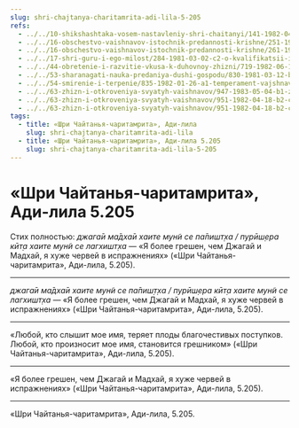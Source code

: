 ```yaml
---
slug: shri-chajtanya-charitamrita-adi-lila-5-205
refs:
  - ../../10-shikshashtaka-vosem-nastavleniy-shri-chaitanyi/141-1982-04-27-b2-c1-kommentarii-ko-vtoromu-tretemu-i-chetvertomu-stiham-shikshashtaki.md
  - ../../16-obschestvo-vaishnavov-istochnik-predannosti-krishne/251-1983-11-06-a1-individualnaya-lichnost-i-bogovdohnovennoe-nachalo-vajshnava.md
  - ../../16-obschestvo-vaishnavov-istochnik-predannosti-krishne/261-1982-04-30-a2-b1-neobhodimo-predatsya-vajshnavam-i-skontsentrirovatsya-na-ih-duhovnom-aspekte.md
  - ../../17-shri-guru-i-ego-milost/284-1981-03-02-c2-o-kvalifikatsii-i-umonastroenii-initsiiruyushhego-guru.md
  - ../../44-obretenie-i-razvitie-vkusa-k-duhovnoy-zhizni/719-1982-06-19-b2-vajshnavy-nikogda-ne-schitayut-sebya-osvobodivshimisya-ot-aparadh-i-anarth.md
  - ../../53-sharanagati-nauka-predaniya-dushi-gospodu/830-1981-03-12-b1-znanie-mozhet-ispolzovatsya-v-sluzhenii-no-fundament-eto-sharanagati.md
  - ../../54-smirenie-i-terpenie/835-1982-01-26-a1-temperament-vajshnava-sochetaet-smirenie-i-reshitelnost.md
  - ../../63-zhizn-i-otkroveniya-svyatyh-vaishnavov/947-1983-05-04-b1-zhiznennyj-put-raghunatha-dasa-gosvami.md
  - ../../63-zhizn-i-otkroveniya-svyatyh-vaishnavov/951-1982-04-18-b2-c-vrindavan-das-thakur-chajtanya-bhagavata-i-chajtanya-charitamrita.md
  - ../../63-zhizn-i-otkroveniya-svyatyh-vaishnavov/951-1982-04-18-b2-c-vrindavan-das-thakur-chajtanya-bhagavata-i-chajtanya-charitamrita.md
tags:
  - title: «Шри Чайтанья-чаритамрита», Ади-лила
    slug: shri-chajtanya-charitamrita-adi-lila
  - title: «Шри Чайтанья-чаритамрита», Ади-лила 5.205
    slug: shri-chajtanya-charitamrita-adi-lila-5-205
---
```


# «Шри Чайтанья-чаритамрита», Ади-лила 5.205

Стих полностью: *джага̄и ма̄дха̄и хаите мун̃и се па̄пишт̣ха / пурӣш̣ера кӣт̣а хаите мун̃и се лагхишт̣ха* — «Я более грешен, чем Джагай и Мадхай, я хуже червей в испражнениях» («Шри Чайтанья-чаритамрита», Ади-лила, 5.205).

---

*джага̄и ма̄дха̄и хаите мун̃и се па̄пиш̣т̣ха / пурӣш̣ера кӣт̣а хаите мун̃и се лагхишт̣ха* — «Я более грешен, чем Джагай и Мадхай, я хуже червей в испражнениях» («Шри Чайтанья-чаритамрита», Ади-лила, 5.205).

---

«Любой, кто слышит мое имя, теряет плоды благочестивых поступков. Любой, кто произносит мое имя, становится грешником» («Шри Чайтанья-чаритамрита», Ади-лила, 5.205).

---

«Я более грешен, чем Джагай и Мадхай, я хуже червей в испражнениях» («Шри Чайтанья-чаритамрита», Ади-лила, 5.205).

---

«Шри Чайтанья-чаритамрита», Ади-лила, 5.205.
